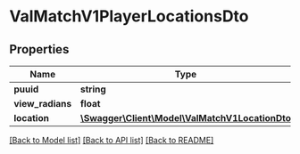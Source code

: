 # ValMatchV1PlayerLocationsDto

## Properties
Name | Type | Description | Notes
------------ | ------------- | ------------- | -------------
**puuid** | **string** |  | 
**view_radians** | **float** |  | 
**location** | [**\Swagger\Client\Model\ValMatchV1LocationDto**](ValMatchV1LocationDto.md) |  | 

[[Back to Model list]](../README.md#documentation-for-models) [[Back to API list]](../README.md#documentation-for-api-endpoints) [[Back to README]](../README.md)


